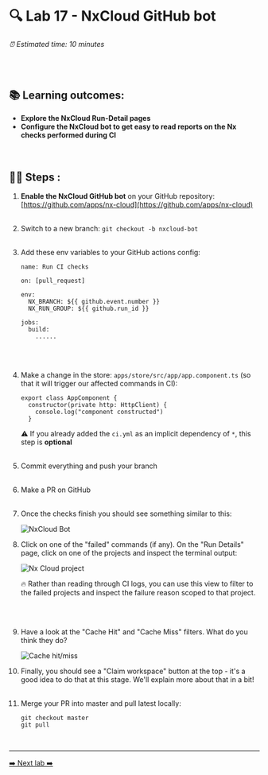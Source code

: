 # 🔍 Lab 17 - NxCloud GitHub bot

###### ⏰ Estimated time: 10 minutes
<br />

## 📚 Learning outcomes:

- **Explore the NxCloud Run-Detail pages**
- **Configure the NxCloud bot to get easy to read reports on the Nx checks performed during CI**
<br /><br /><br />

## 🏋️‍♀️ Steps :

1. **Enable the NxCloud GitHub bot** on your GitHub repository: [https://github.com/apps/nx-cloud](https://github.com/apps/nx-cloud)
   <br /> <br />
2. Switch to a new branch: `git checkout -b nxcloud-bot`
   <br /> <br />
3. Add these env variables to your GitHub actions config:

    ```
    name: Run CI checks
    
    on: [pull_request]
    
    env:
      NX_BRANCH: ${{ github.event.number }}
      NX_RUN_GROUP: ${{ github.run_id }}
    
    jobs:
      build:
        ......
    ```
    <br /> <br />

4. Make a change in the store: `apps/store/src/app/app.component.ts` (so that it will trigger our affected commands in CI):

    ```
    export class AppComponent {
      constructor(private http: HttpClient) {
        console.log("component constructed")
      }
    ```

   ⚠️ If you already added the `ci.yml` as an implicit dependency of `*`, this step is **optional**
   <br /> <br />

5. Commit everything and push your branch
   <br /> <br />
6. Make a PR on GitHub
   <br /> <br />
7. Once the checks finish you should see something similar to this:

    ![NxCloud Bot](./nx_cloud_bot.png)
    <br />
    
8. Click on one of the "failed" commands (if any). On the "Run Details" page, click on one of the projects and inspect the terminal output:

    ![Nx Cloud project](./nx-cloud-projects.png)
    
    🔥 Rather than reading through CI logs, you can use this view to filter to the failed projects and inspect the failure reason scoped to that project.

    <br /> <br />
    
9. Have a look at the "Cache Hit" and "Cache Miss" filters. What do you think they do?

    ![Cache hit/miss](./cache_hit_miss.png)
    <br />
    
10. Finally, you should see a "Claim workspace" button at the top - it's a good idea to do that at this stage. We'll explain more about that in a bit!
   <br /> <br />

11. Merge your PR into master and pull latest locally:

    ```
    git checkout master
    git pull
    ```
    <br />

---

[➡️ Next lab ➡️](../lab18/LAB.md)
